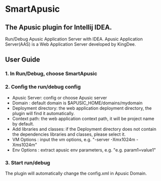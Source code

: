 # SmartApusic
<!-- Plugin description -->
## The Apusic plugin for Intellij IDEA.
Run/Debug Apusic Application Server with IDEA.
Apusic Application Server(AAS) is a Web Application Server developed by KingDee.

## User Guide
### 1. In Run/Debug, choose SmartApusic
### 2. Config the run/debug config</br>
* Apusic Server: config or choose Apusic server
* Domain : default domain is $APUSIC_HOME/domains/mydomain
* Deployment directory: the web application deployment directory, the plugin will find it automatically.
* Context path: the web application context path, it will be project name by default.
* Add libraries and classes: if the Deployment directory does not contain the dependencies libraries and classes, please select it.
* VM Options : input the vm options, e.g. "-server -Xmx1024m -Xms1024m"
* Env Options : extract apusic env parameters, e.g. "e.g. param1=value1"
### 3. Start run/debug
The plugin will automatically change the config.xml in Apusic Domain.
<!-- Plugin description end -->

